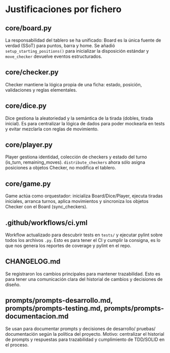 # Justificaciones por fichero

## core/board.py

La responsabilidad del tablero se ha unificado: Board es la única fuente de verdad (SSoT) para puntos, barra y home. Se añadió `setup_starting_positions()` para inicializar la disposición estándar y `move_checker` devuelve eventos estructurados.

## core/checker.py

Checker mantiene la lógica propia de una ficha: estado, posición, validaciones y reglas elementales.

## core/dice.py

Dice gestiona la aleatoriedad y la semántica de la tirada (dobles, tirada inicial). Es para centralizar la lógica de dados para poder mockearla en tests y evitar mezclarla con reglas de movimiento.

## core/player.py

Player gestiona identidad, colección de checkers y estado del turno (is_turn, remaining_moves). `distribute_checkers` ahora sólo asigna posiciones a objetos Checker, no modifica el tablero.

## core/game.py

Game actúa como orquestador: inicializa Board/Dice/Player, ejecuta tiradas iniciales, arranca turnos, aplica movimientos y sincroniza los objetos Checker con el Board (sync_checkers).

## .github/workflows/ci.yml

Workflow actualizado para descubrir tests en `tests/` y ejecutar pylint sobre todos los archivos `.py`. Esto es para tener el CI y cumplir la consigna, es lo que nos genera los reportes de coverage y pylint en el repo.

## CHANGELOG.md

Se registraron los cambios principales para mantener trazabilidad. Esto es para tener una comunicación clara del historial de cambios y decisiones de diseño.

## prompts/prompts-desarrollo.md, prompts/prompts-testing.md, prompts/prompts-documentacion.md

Se usan para documentar prompts y decisiones de desarrollo/ pruebas/ documentación según la política del proyecto. Motivo: centralizar el historial de prompts y respuestas para trazabilidad y cumplimiento de TDD/SOLID en el proceso.
